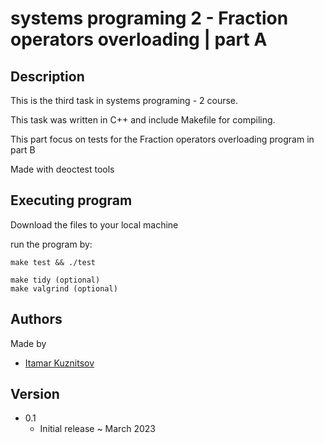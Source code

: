 # systems programing 2 - Fraction operators overloading | part A


## Description
This is the third task in systems programing - 2 course.

This task was written in C++ and include Makefile for compiling.

This part focus on tests for the Fraction operators overloading program in part B

Made with deoctest tools  


## Executing program
Download the files to your local machine

run the program by:
```
make test && ./test
  
make tidy (optional)
make valgrind (optional)
```


## Authors
Made by

* [Itamar Kuznitsov](https://github.com/Itamar-Kuznitsov)

## Version
* 0.1
  * Initial release ~ March 2023
